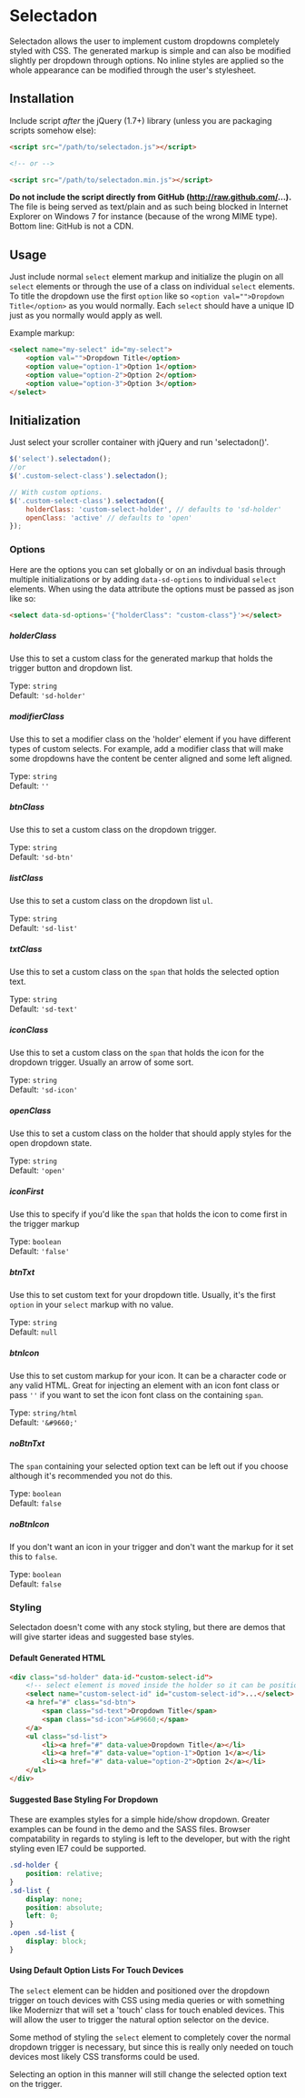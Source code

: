 Selectadon
=============

Selectadon allows the user to implement custom dropdowns completely styled with CSS. The generated markup is simple and can also be modified slightly per dropdown through options. No inline styles are applied so the whole appearance can be modified through the user's stylesheet.

## Installation

Include script *after* the jQuery (1.7+) library (unless you are packaging scripts somehow else):

```html
<script src="/path/to/selectadon.js"></script>

<!-- or -->

<script src="/path/to/selectadon.min.js"></script>
```

**Do not include the script directly from GitHub (http://raw.github.com/...).** The file is being served as text/plain and as such being blocked
in Internet Explorer on Windows 7 for instance (because of the wrong MIME type). Bottom line: GitHub is not a CDN.

## Usage

Just include normal ```select``` element markup and initialize the plugin on all ```select``` elements or through the use of a class on individual ```select``` elements. To title the dropdown use the first ```option``` like so ```<option val="">Dropdown Title</option>``` as you would normally. Each ```select``` should have a unique ID just as you normally would apply as well.

Example markup:
```html
<select name="my-select" id="my-select">
    <option val="">Dropdown Title</option>
    <option value="option-1">Option 1</option>
    <option value="option-2">Option 2</option>
    <option value="option-3">Option 3</option>
</select>
```

## Initialization

Just select your scroller container with jQuery and run 'selectadon()'.

```javascript
$('select').selectadon();
//or
$('.custom-select-class').selectadon();

// With custom options.
$('.custom-select-class').selectadon({
    holderClass: 'custom-select-holder', // defaults to 'sd-holder'
    openClass: 'active' // defaults to 'open'
});
```
### Options

Here are the options you can set globally or on an indivdual basis through multiple initializations or by adding ```data-sd-options``` to individual ```select``` elements. When using the data attribute the options must be passed as json like so:

```html
<select data-sd-options='{"holderClass": "custom-class"}'></select>
```

##### holderClass
Use this to set a custom class for the generated markup that holds the trigger button and dropdown list.

Type: `string`  
Default: `'sd-holder'`  

##### modifierClass
Use this to set a modifier class on the 'holder' element if you have different types of custom selects. For example, add a modifier class that will make some dropdowns have the content be center aligned and some left aligned.

Type: `string`  
Default: `''`  

##### btnClass
Use this to set a custom class on the dropdown trigger.

Type: `string`  
Default: `'sd-btn'`  

##### listClass
Use this to set a custom class on the dropdown list ```ul```.

Type: `string`  
Default: `'sd-list'`  

##### txtClass
Use this to set a custom class on the ```span``` that holds the selected option text.

Type: `string`  
Default: `'sd-text'`  

##### iconClass
Use this to set a custom class on the ```span``` that holds the icon for the dropdown trigger. Usually an arrow of some sort.

Type: `string`  
Default: `'sd-icon'`  

##### openClass
Use this to set a custom class on the holder that should apply styles for the open dropdown state.

Type: `string`  
Default: `'open'`  

##### iconFirst
Use this to specify if you'd like the ```span``` that holds the icon to come first in the trigger markup

Type: `boolean`  
Default: `'false'`  

##### btnTxt
Use this to set custom text for your dropdown title. Usually, it's the first ```option``` in your ```select``` markup with no value.

Type: `string`  
Default: `null`  

##### btnIcon
Use this to set custom markup for your icon. It can be a character code or any valid HTML. Great for injecting an element with an icon font class or pass `''` if you want to set the icon font class on the containing `span`.

Type: `string/html`  
Default: `'&#9660;'`  

##### noBtnTxt
The `span` containing your selected option text can be left out if you choose although it's recommended you not do this.

Type: `boolean`  
Default: `false`  

##### noBtnIcon
If you don't want an icon in your trigger and don't want the markup for it set this to `false`.

Type: `boolean`  
Default: `false`  

### Styling

Selectadon doesn't come with any stock styling, but there are demos that will give starter ideas and suggested base styles.

#### Default Generated HTML
```html
<div class="sd-holder" data-id-"custom-select-id">
    <!-- select element is moved inside the holder so it can be positioned over the trigger on touch devices -->
    <select name="custom-select-id" id="custom-select-id">...</select>
    <a href="#" class="sd-btn">
        <span class="sd-text">Dropdown Title</span>
        <span class="sd-icon">&#9660;</span>
    </a>
    <ul class="sd-list">
        <li><a href="#" data-value>Dropdown Title</a></li>
        <li><a href="#" data-value="option-1">Option 1</a></li>
        <li><a href="#" data-value="option-2">Option 2</a></li>
    </ul>
</div>
```

#### Suggested Base Styling For Dropdown
These are examples styles for a simple hide/show dropdown. Greater examples can be found in the demo and the SASS files. Browser compatability in regards to styling is left to the developer, but with the right styling even IE7 could be supported.

```css
.sd-holder {
    position: relative;
}
.sd-list {
    display: none;
    position: absolute;
    left: 0;
}
.open .sd-list {
    display: block;
}
```

#### Using Default Option Lists For Touch Devices
The `select` element can be hidden and positioned over the dropdown trigger on touch devices with CSS using media queries or with something like Modernizr that will set a 'touch' class for touch enabled devices. This will allow the user to trigger the natural option selector on the device.

Some method of styling the `select` element to completely cover the normal dropdown trigger is necessary, but since this is really only needed on touch devices most likely CSS transforms could be used.

Selecting an option in this manner will still change the selected option text on the trigger.
